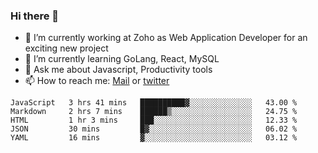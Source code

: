 ### Hi there 👋

- 🔭 I’m currently working at Zoho as Web Application Developer for an exciting new project
- 🌱 I’m currently learning GoLang, React, MySQL
- 💬 Ask me about Javascript, Productivity tools 
- 📫 How to reach me: [Mail](mailto:kvaishak007@gmail.com) or [twitter](https://twitter.com/_kvaishak)

<!--START_SECTION:waka-->
```text
JavaScript   3 hrs 41 mins   ██████████▓░░░░░░░░░░░░░░   43.00 % 
Markdown     2 hrs 7 mins    ██████▒░░░░░░░░░░░░░░░░░░   24.75 % 
HTML         1 hr 3 mins     ███░░░░░░░░░░░░░░░░░░░░░░   12.33 % 
JSON         30 mins         █▓░░░░░░░░░░░░░░░░░░░░░░░   06.02 % 
YAML         16 mins         ▓░░░░░░░░░░░░░░░░░░░░░░░░   03.12 % 
```
<!--END_SECTION:waka-->
